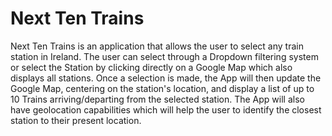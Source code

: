 # Next Ten Trains
Next Ten Trains is an application that allows the user to select any train station in Ireland. The user can select through a Dropdown filtering system or select the Station by clicking directly on a Google Map which also displays all stations. Once a selection is made, the App will then update the Google Map, centering on the station's location, and display a list of up to 10 Trains arriving/departing from the selected station. The App will also have geolocation capabilities which will help the user to identify the closest station to their present location.
